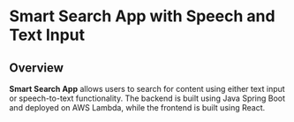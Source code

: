 # Smart Search App with Speech and Text Input

## Overview
**Smart Search App** allows users to search for content using either text input or speech-to-text functionality. The backend is built using Java Spring Boot and deployed on AWS Lambda, while the frontend is built using React.
